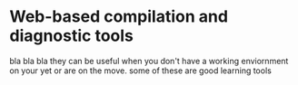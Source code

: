 # Web-based compilation and diagnostic tools
bla bla bla they can be useful when you don't have a working enviornment on your yet or are on the move. some of these are good learning tools
